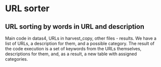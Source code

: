 # URL sorter
## URL sorting by words in URL and description

Main code in datas4, URLs in harvest_copy, other files - results.
We have a list of URLs, a description for them, and a possible category. The result of the code execution is a set of keywords from the URLs themselves, descriptions for them, and, as a result, a new table with assigned categories.
